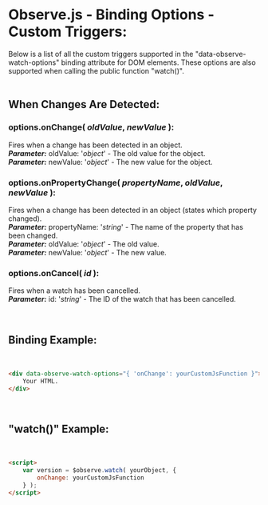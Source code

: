 # Observe.js - Binding Options - Custom Triggers:

Below is a list of all the custom triggers supported in the "data-observe-watch-options" binding attribute for DOM elements.  These options are also supported when calling the public function "watch()".
<br>
<br>


## When Changes Are Detected:

### options.onChange( *oldValue*, *newValue* ):
Fires when a change has been detected in an object.
<br>
***Parameter:*** oldValue: '*object*' - The old value for the object.
<br>
***Parameter:*** newValue: '*object*' - The new value for the object.

### options.onPropertyChange( *propertyName*, *oldValue*, *newValue* ):
Fires when a change has been detected in an object (states which property changed).
<br>
***Parameter:*** propertyName: '*string*' - The name of the property that has been changed.
<br>
***Parameter:*** oldValue: '*object*' - The old value.
<br>
***Parameter:*** newValue: '*object*' - The new value.

### options.onCancel( *id* ):
Fires when a watch has been cancelled.
<br>
***Parameter:*** id: '*string*' - The ID of the watch that has been cancelled.

<br>


## Binding Example:
<br/>

```markdown
<div data-observe-watch-options="{ 'onChange': yourCustomJsFunction }">
    Your HTML.
</div>
```

<br/>


## "watch()" Example:
<br/>

```markdown
<script> 
    var version = $observe.watch( yourObject, {
        onChange: yourCustomJsFunction
    } );
</script>
```